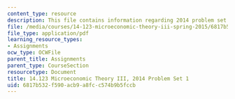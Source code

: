 ```yaml
---
content_type: resource
description: This file contains information regarding 2014 problem set 1.
file: /media/courses/14-123-microeconomic-theory-iii-spring-2015/6817b532f590acb9a8fcc574b9b5fccb_MIT14_123S15_PSet_1_14.pdf
file_type: application/pdf
learning_resource_types:
- Assignments
ocw_type: OCWFile
parent_title: Assignments
parent_type: CourseSection
resourcetype: Document
title: 14.123 Microeconomic Theory III, 2014 Problem Set 1
uid: 6817b532-f590-acb9-a8fc-c574b9b5fccb
---
```

